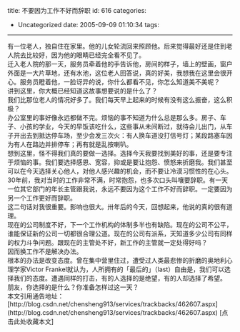 title: 不要因为工作不好而辞职
id: 616
categories:
  - Uncategorized
date: 2005-09-09 01:10:34
tags:
---

<div id="msgcns!9697D6160EFEBC17!174" class="bvMsg"><div>
有一位老人，独自住在家里。他的儿女轮流回来照顾他。后来觉得最好还是住到老人院去比较好，因为他的眼睛已经完全看不见了。 </div>
<div>迁入老人院的那一天，服务员牵着他的手告诉他，房间的样子，墙上的壁画，窗户外面是一大片草地，还有水池，这位老人回答说，真的好美，我想我在这里会很开心。服务员瞪着他，一脸讶异的说，你什么都看不见，你怎么知道美不美呢？ </div>
<div>讲到这里，你大概已经知道这故事想要说的是什么了？ </div>
<div>我们比那位老人的情况好多了。我们每天早上起来的时候有没有这么振奋，这么积极？ </div>
<div>办公室里的事好像永远都做不完。烦恼的事不知道为什么总是那么多。房子、车子、小孩的学业，今天的早饭该吃什么，这些事从未间断过，就待会儿出门，从车子开出去到抵达停车场，至少会发三次火：有人换车道没打信号灯；某段路塞车因为有人在路边并排停车；再有就是乱按喇叭。 </div>
<div>想到这里，怪不得我们真的要做一选择。选择今天我要找到美好的事，还是要专注于烦恼的事。我们要选择感恩、宽容，抑或是要让抱怨、愤怒来折磨我。我们甚至可以在今天选择关心他人，对他人感兴趣的机会，而不要让冷漠习惯性的在心头。 </div>
<div>30年前，我对当时的工作非常不满，时常抱怨，也多次口头叫嚷要辞职。有一天一位其它部门的年长主管跟我说，永远不要因为这个工作不好而辞职。一定要因为另一个工作更好而辞职。</div>
<div>这二句话对我很重要。影响也很大。卅年后的今天，回想起来，他说的真的很有道理。 </div>
<div>现在的公司制度不好，下一个工作机构的体制多半也有缺陷。现在的公司不公平，谁能保证新的公司一切都很合理公道。现在的公司有派系，天知道多少公司有同样的权力斗争问题。跟现在的主管处不好，新工作的主管就一定处得好吗？ </div>
<div>因而换工作不是解决办法。</div>
<div>根本的办法是改变态度。曾在集中营里住过，遭受过人类最悲惨的折磨的奥地利心理学家Victor Frankel就认为，人所拥有的「最后的」（last）自由是，我们可以选择我们的态度。遭遇同样的打击，有的人选择的是绝望，有的人却选择了希望。 </div>
<div>朋友，你选择的是什么？你准备怎样过这一天？  </div>
<div>
本文引用通告地址： [http://blog.csdn.net/chensheng913/services/trackbacks/462607.aspx](http://blog.csdn.net/chensheng913/services/trackbacks/462607.aspx) 
[点击此处收藏本文] </div></div>